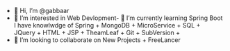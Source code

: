 - 👋 Hi, I’m @gabbaar
- 👀 I’m interested in Web Devlopment- 🌱 I’m currently learning Spring Boot 
I have knowlwdge of Spring + MongoDB + MicroService + SQL + JQuery + HTML + JSP + TheamLeaf + Git + SubVersion +
- 💞️ I’m looking to collaborate on New Projects + FreeLancer

<!---
gabbaar/gabbaar is a ✨ special ✨ repository because its `README.md` (this file) appears on your GitHub profile.
You can click the Preview link to take a look at your changes.
--->
